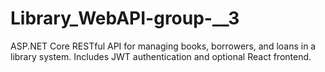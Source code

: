 # Library_WebAPI-group-__3
ASP.NET Core RESTful API for managing books, borrowers, and loans in a library system. Includes JWT authentication and optional React frontend.
